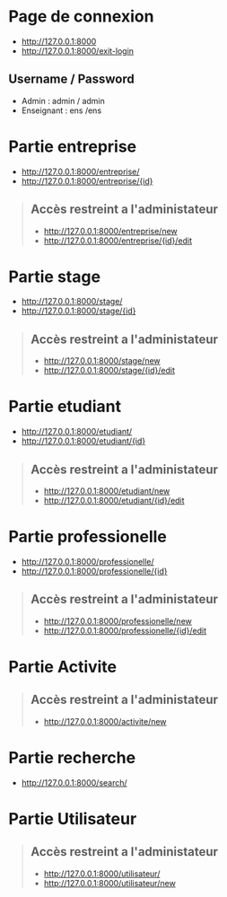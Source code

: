 # Page de connexion
- http://127.0.0.1:8000
- http://127.0.0.1:8000/exit-login

## Username / Password
- Admin : admin / admin
- Enseignant : ens /ens

# Partie entreprise
- http://127.0.0.1:8000/entreprise/
- http://127.0.0.1:8000/entreprise/{id}

> ## Accès restreint a l'administateur
> - http://127.0.0.1:8000/entreprise/new
> - http://127.0.0.1:8000/entreprise/{id}/edit

# Partie stage
- http://127.0.0.1:8000/stage/
- http://127.0.0.1:8000/stage/{id}

> ## Accès restreint a l'administateur
> - http://127.0.0.1:8000/stage/new
> - http://127.0.0.1:8000/stage/{id}/edit

# Partie etudiant
- http://127.0.0.1:8000/etudiant/
- http://127.0.0.1:8000/etudiant/{id}

> ## Accès restreint a l'administateur
> - http://127.0.0.1:8000/etudiant/new
> - http://127.0.0.1:8000/etudiant/{id}/edit

# Partie professionelle
- http://127.0.0.1:8000/professionelle/
- http://127.0.0.1:8000/professionelle/{id}

> ## Accès restreint a l'administateur
> - http://127.0.0.1:8000/professionelle/new
> - http://127.0.0.1:8000/professionelle/{id}/edit

# Partie Activite
> ## Accès restreint a l'administateur
> - http://127.0.0.1:8000/activite/new

# Partie recherche
- http://127.0.0.1:8000/search/

# Partie Utilisateur
> ## Accès restreint a l'administateur
> - http://127.0.0.1:8000/utilisateur/
> - http://127.0.0.1:8000/utilisateur/new
